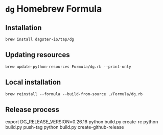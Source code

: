 # `dg` Homebrew Formula

## Installation

```
brew install dagster-io/tap/dg
```

## Updating resources

```
brew update-python-resources Formula/dg.rb --print-only
```

## Local installation

```
brew reinstall --formula --build-from-source ./Formula/dg.rb
```


## Release process
export DG_RELEASE_VERSION=0.26.16
python build.py create-rc
python build.py push-tag
python build.py create-github-release

